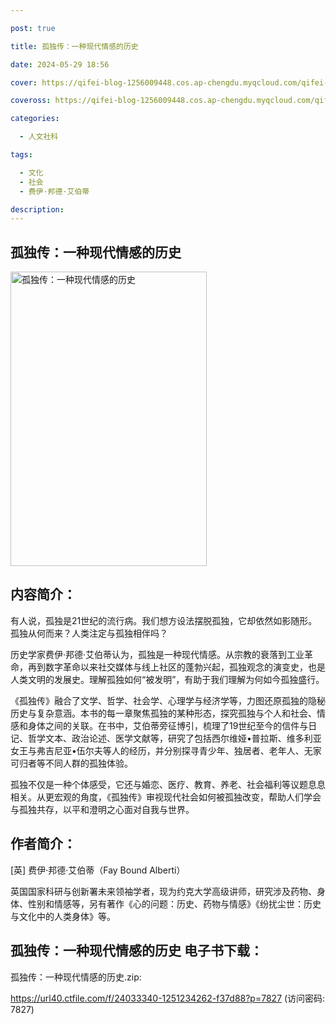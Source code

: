 ```yaml
---

post: true

title: 孤独传：一种现代情感的历史

date: 2024-05-29 18:56

cover: https://qifei-blog-1256009448.cos.ap-chengdu.myqcloud.com/qifei-blog/651d6f4dc458853aefae4ed4.jpg

coveross: https://qifei-blog-1256009448.cos.ap-chengdu.myqcloud.com/qifei-blog/651d6f4dc458853aefae4ed4.jpg

categories:

  - 人文社科

tags:

  - 文化
  - 社会
  - 费伊·邦德·艾伯蒂

description:
---
```


## 孤独传：一种现代情感的历史
<img alt="孤独传：一种现代情感的历史 " class="aligncenter loaded" data-was-processed="true" decoding="async" fetchpriority="high" height="471" src="https://qifei-blog-1256009448.cos.ap-chengdu.myqcloud.com/qifei-blog/651d6f4dc458853aefae4ed4.jpg " style="cursor: zoom-in;" width="314"/>

## 内容简介：

有人说，孤独是21世纪的流行病。我们想方设法摆脱孤独，它却依然如影随形。孤独从何而来？人类注定与孤独相伴吗？

历史学家费伊·邦德·艾伯蒂认为，孤独是一种现代情感。从宗教的衰落到工业革命，再到数字革命以来社交媒体与线上社区的蓬勃兴起，孤独观念的演变史，也是人类文明的发展史。理解孤独如何“被发明”，有助于我们理解为何如今孤独盛行。

《孤独传》融合了文学、哲学、社会学、心理学与经济学等，力图还原孤独的隐秘历史与复杂意涵。本书的每一章聚焦孤独的某种形态，探究孤独与个人和社会、情感和身体之间的关联。在书中，艾伯蒂旁征博引，梳理了19世纪至今的信件与日记、哲学文本、政治论述、医学文献等，研究了包括西尔维娅•普拉斯、维多利亚女王与弗吉尼亚•伍尔夫等人的经历，并分别探寻青少年、独居者、老年人、无家可归者等不同人群的孤独体验。

孤独不仅是一种个体感受，它还与婚恋、医疗、教育、养老、社会福利等议题息息相关。从更宏观的角度，《孤独传》审视现代社会如何被孤独改变，帮助人们学会与孤独共存，以平和澄明之心面对自我与世界。

## 作者简介：

[英] 费伊·邦德·艾伯蒂（Fay Bound Alberti）

英国国家科研与创新署未来领袖学者，现为约克大学高级讲师，研究涉及药物、身体、性别和情感等，另有著作《心的问题：历史、药物与情感》《纷扰尘世：历史与文化中的人类身体》等。

## 孤独传：一种现代情感的历史 电子书下载：

孤独传：一种现代情感的历史.zip: 

https://url40.ctfile.com/f/24033340-1251234262-f37d88?p=7827 (访问密码: 7827)
